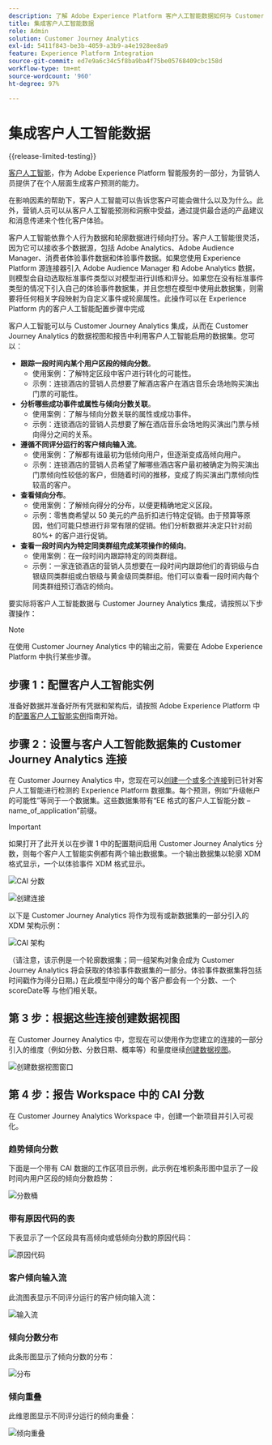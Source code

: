 ```yaml
---
description: 了解 Adobe Experience Platform 客户人工智能数据如何与 Customer Journey Analytics 中的 Workspace 集成。
title: 集成客户人工智能数据
role: Admin
solution: Customer Journey Analytics
exl-id: 5411f843-be3b-4059-a3b9-a4e1928ee8a9
feature: Experience Platform Integration
source-git-commit: ed7e9a6c34c5f8ba9ba4f75be05768409cbc158d
workflow-type: tm+mt
source-wordcount: '960'
ht-degree: 97%

---
```


# 集成客户人工智能数据

{{release-limited-testing}}

[客户人工智能](https://experienceleague.adobe.com/docs/experience-platform/intelligent-services/customer-ai/overview.html?lang=zh-Hans)，作为 Adobe Experience Platform 智能服务的一部分，为营销人员提供了在个人层面生成客户预测的能力。

在影响因素的帮助下，客户人工智能可以告诉您客户可能会做什么以及为什么。此外，营销人员可以从客户人工智能预测和洞察中受益，通过提供最合适的产品建议和消息传递来个性化客户体验。

客户人工智能依靠个人行为数据和轮廓数据进行倾向打分。客户人工智能很灵活，因为它可以接收多个数据源，包括 Adobe Analytics、Adobe Audience Manager、消费者体验事件数据和体验事件数据。如果您使用 Experience Platform 源连接器引入 Adobe Audience Manager 和 Adobe Analytics 数据，则模型会自动选取标准事件类型以对模型进行训练和评分。如果您在没有标准事件类型的情况下引入自己的体验事件数据集，并且您想在模型中使用此数据集，则需要将任何相关字段映射为自定义事件或轮廓属性。此操作可以在 Experience Platform 内的客户人工智能配置步骤中完成

客户人工智能可以与 Customer Journey Analytics 集成，从而在 Customer Journey Analytics 的数据视图和报告中利用客户人工智能启用的数据集。您可以：

* **跟踪一段时间内某个用户区段的倾向分数**。
   * 使用案例：了解特定区段中客户进行转化的可能性。
   * 示例：连锁酒店的营销人员想要了解酒店客户在酒店音乐会场地购买演出门票的可能性。
* **分析哪些成功事件或属性与倾向分数关联**。
   * 使用案例：了解与倾向分数关联的属性或成功事件。
   * 示例：连锁酒店的营销人员想要了解在酒店音乐会场地购买演出门票与倾向得分之间的关&#x200B;&#x200B;系。
* **遵循不同评分运行的客户倾向输入流**。
   * 使用案例：了解都有谁最初为低倾向用户，但逐渐变成高倾向用户。
   * 示例：连锁酒店的营销人员希望了解哪些酒店客户最初被确定为购买演出门票倾向性较低的客户，但随着时间的推移，变成了购买演出门票倾向性较高的客户。
* **查看倾向分布**。
   * 使用案例：了解倾向得分的分布，以便更精确地定义区段。
   * 示例：零售商希望以 50 美元的产品折扣进行特定促销。由于预算等原因，他们可能只想进行非常有限的促销。他们分析数据并决定只针对前 80%+ 的客户进行促销。
* **查看一段时间内为特定同类群组完成某项操作的倾向**。
   * 使用案例：在一段时间内跟踪特定的同类群组。
   * 示例：一家连锁酒店的营销人员想要在一段时间内跟踪他们的青铜级与白银级同类群组或白银级与黄金级同类群组。他们可以查看一段时间内每个同类群组预订酒店的倾向。&#x200B;

要实际将客户人工智能数据与 Customer Journey Analytics 集成，请按照以下步骤操作：

>[!NOTE]
>
>在使用 Customer Journey Analytics 中的输出之前，需要在 Adobe Experience Platform 中执行某些步骤。


## 步骤 1：配置客户人工智能实例

准备好数据并准备好所有凭据和架构后，请按照 Adobe Experience Platform 中的[配置客户人工智能实例](https://experienceleague.adobe.com/docs/experience-platform/intelligent-services/customer-ai/user-guide/configure.html?lang=zh-Hans)指南开始。

## 步骤 2：设置与客户人工智能数据集的 Customer Journey Analytics 连接

在 Customer Journey Analytics 中，您现在可以[创建一个或多个连接](/help/connections/create-connection.md)到已针对客户人工智能进行检测的 Experience Platform 数据集。每个预测，例如“升级帐户的可能性”等同于一个数据集。这些数据集带有“EE 格式的客户人工智能分数 – name_of_application”前缀。

>[!IMPORTANT]
>
>如果打开了此开关以在步骤 1 中的配置期间启用 Customer Journey Analytics 分数，则每个客户人工智能实例都有两个输出数据集。一个输出数据集以轮廓 XDM 格式显示，一个以体验事件 XDM 格式显示。

![CAI 分数](assets/cai-scores.png)

![创建连接](assets/create-conn.png)

以下是 Customer Journey Analytics 将作为现有或新数据集的一部分引入的 XDM 架构示例：

![CAI 架构](assets/cai-schema.png)

（请注意，该示例是一个轮廓数据集；同一组架构对象会成为 Customer Journey Analytics 将会获取的体验事件数据集的一部分。体验事件数据集将包括时间戳作为得分日期。) 在此模型中得分的每个客户都会有一个分数、一个scoreDate等 与他们相关联。

## 第 3 步：根据这些连接创建数据视图

在 Customer Journey Analytics 中，您现在可以使用作为您建立的连接的一部分引入的维度（例如分数、分数日期、概率等）和量度继续[创建数据视图](/help/data-views/create-dataview.md)。

![创建数据视图窗口](assets/create-dataview.png)

## 第 4 步：报告 Workspace 中的 CAI 分数

在 Customer Journey Analytics Workspace 中，创建一个新项目并引入可视化。

### 趋势倾向分数

下面是一个带有 CAI 数据的工作区项目示例，此示例在堆积条形图中显示了一段时间内用户区段的倾向分数趋势：

![分数桶](assets/workspace-scores.png)

### 带有原因代码的表

下表显示了一个区段具有高倾向或低倾向分数的原因代码：

![原因代码](assets/reason-codes.png)

### 客户倾向输入流

此流图表显示不同评分运行的客户倾向输入流：

![输入流](assets/flow.png)

### 倾向分数分布

此条形图显示了倾向分数的分布：

![分布](assets/distribution.png)

### 倾向重叠

此维恩图显示不同评分运行的倾向重叠：

![倾向重叠](assets/venn.png)

